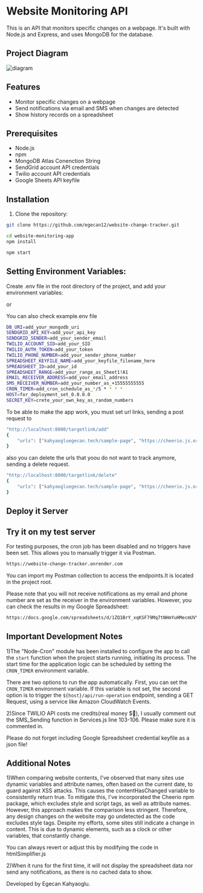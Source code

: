 # Website Monitoring API

This is an API that monitors specific changes on a webpage. It's built with Node.js and Express, and uses MongoDB for the database.

## Project Diagram

![diagram](https://github.com/egecan12/website-change-tracker/assets/45043515/6c61d894-8149-4505-a07c-bf105a09afb5)

## Features

- Monitor specific changes on a webpage
- Send notifications via email and SMS when changes are detected
- Show history records on a spreadsheet

## Prerequisites

- Node.js
- npm
- MongoDB Atlas Conenction String
- SendGrid account API credentials
- Twilio account API credentials
- Google Sheets API keyfile

## Installation

1. Clone the repository:

```sh
git clone https://github.com/egecan12/website-change-tracker.git

cd website-monitoring-app
npm install

npm start
```

## Setting Environment Variables:

Create .env file in the root directory of the project, and add your environment variables:

or

You can also check example.env file

```sh
DB_URI=add_your_mongodb_uri
SENDGRID_API_KEY=add_your_api_key
SENDGRID_SENDER=add_your_sender_email
TWILIO_ACCOUNT_SID=add_your_SID
TWILIO_AUTH_TOKEN=add_your_token
TWILIO_PHONE_NUMBER=add_your_sender_phone_number
SPREADSHEET_KEYFILE_NAME=add_your_keyfile_filename_here
SPREADSHEET_ID=add_your_id
SPREADSHEET_RANGE=add_your_range_as_Sheet1!A1
EMAIL_RECEIVER_ADDRESS=add_your_email_address
SMS_RECEIVER_NUMBER=add_your_number_as_+15555555555
CRON_TIMER=add_cron_schedule_as_*/5 * * * *
HOST=for_deployment_set_0.0.0.0
SECRET_KEY=crete_your_own_key_as_random_numbers
```

To be able to make the app work, you must set url links, sending a post request to

```sh
"http://localhost:8000/targetlink/add"
{
    "urls": ["kahyaogluegecan.tech/sample-page", "https://cheerio.js.org/docs/intro", "https://www.imdb.com/title/tt0112573/", "https://www.apple.com/"]
}
```

also you can delete the urls that yoou do not want to track anymore, sending a delete request.

```sh
"http://localhost:8000/targetlink/delete"
{
    "urls": ["kahyaogluegecan.tech/sample-page", "https://cheerio.js.org/docs/intro", "https://www.imdb.com/title/tt0112573/", "https://www.apple.com/"]
}
```

## Deploy it Server

## Try it on my test server

For testing purposes, the cron job has been disabled and no triggers have been set. This allows you to manually trigger it via Postman.

```sh
https://website-change-tracker.onrender.com
```

You can import my Postman collection to access the endpoints.It is located in the project root.

Please note that you will not receive notifications as my email and phone number are set as the receiver in the environment variables. However, you can check the results in my Google Spreadsheet:

```sh
https://docs.google.com/spreadsheets/d/1ZQ1BrY_xqKSF79Mq7tNHmYuHMecmUVYBaDYau_sR54o/edit#gid=0
```

## Important Development Notes

1)The "Node-Cron" module has been installed to configure the app to call the `start` function when the project starts running, initiating its process. The start time for the application logic can be scheduled by setting the `CRON_TIMER` environment variable.

There are two options to run the app automatically. First, you can set the `CRON_TIMER` environment variable. If this variable is not set, the second option is to trigger the `${host}/api/run-operation` endpoint, sending a GET Request, using a service like Amazon CloudWatch Events.

2)Since TWILIO API costs me credits(real money $🙈), I usually comment out the SMS_Sending function in Services.js line 103-106. Please make sure it is commented in.

Please do not forget including Google Spreadsheet credential keyfile as a json file!

## Additional Notes

1)When comparing website contents, I've observed that many sites use dynamic variables and attribute names, often based on the current date, to guard against XSS attacks. This causes the contentHasChanged variable to consistently return true. To mitigate this, I've incorporated the Cheerio npm package, which excludes style and script tags, as well as attribute names. However, this approach makes the comparison less stringent. Therefore, any design changes on the website may go undetected as the code excludes style tags. Despite my efforts, some sites still indicate a change in content. This is due to dynamic elements, such as a clock or other variables, that constantly change.

You can always revert or adjust this by modifying the code in htmlSimplifier.js

2)When it runs for the first time, it will not display the spreadsheet data nor send any notifications, as there is no cached data to show.

Developed by Egecan Kahyaoglu.
